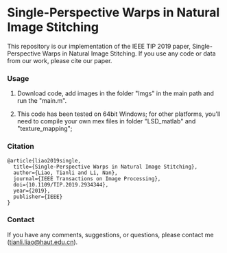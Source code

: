 # Single-Perspective Warps in Natural Image Stitching

This repository is our implementation of the IEEE TIP 2019 paper, Single-Perspective Warps in Natural Image Stitching. If you use any code or data from our work, please cite our paper.

### Usage

1. Download code, add images in the folder "Imgs" in the main path and run the "main.m".

2. This code has been tested on 64bit Windows; for other platforms, you'll need to compile your own mex files in folder "LSD_matlab" and "texture_mapping";


### Citation
```
@article{liao2019single,
  title={Single-Perspective Warps in Natural Image Stitching},
  author={Liao, Tianli and Li, Nan},
  journal={IEEE Transactions on Image Processing},
  doi={10.1109/TIP.2019.2934344},
  year={2019},
  publisher={IEEE}
}
```

### Contact

If you have any comments, suggestions, or questions, please contact me (tianli.liao@haut.edu.cn).
